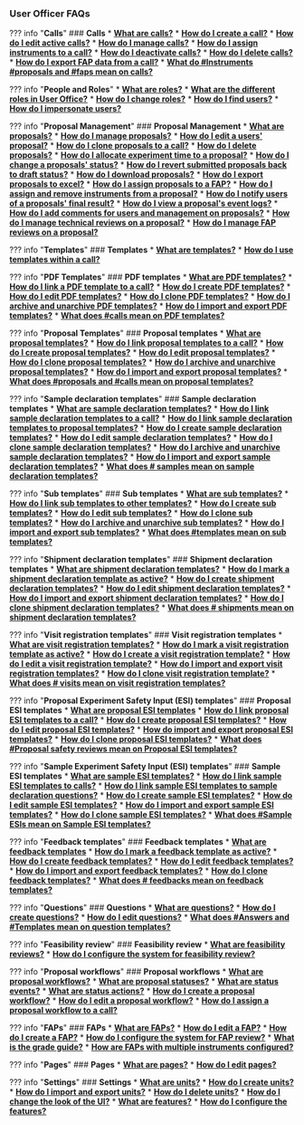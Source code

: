 ### User Officer FAQs


??? info "**Calls**"
    ### **Calls**
    * [**What are calls?**](user-guide/user-officer/main/creating_call.md) 
    * [**How do I create a call?**](user-guide/user-officer/main/creating_call.md) 
    * [**How do I edit active calls?**](user-guide/user-officer/calls.md)
    * [**How do I manage calls?**](user-guide/user-officer/calls.md)
        * [**How do I assign instruments to a call?**](user-guide/user-officer/calls.md)
        * [**How do I deactivate calls?**](user-guide/user-officer/calls.md)
        * [**How do I delete calls?**](user-guide/user-officer/calls.md)
        * [**How do I export FAP data from a call?**](user-guide/user-officer/calls.md)
        * [**What do #Instruments #proposals and #faps mean on calls?**](user-guide/user-officer/calls.md)

??? info "**People and Roles**"
    * [**What are roles?**](user-guide/user-officer/main/roles.md)
    * [**What are the different roles in User Office?**](user-guide/user-officer/main/roles.md)
    * [**How do I change roles?**](user-guide/user-officer/main/roles.md)
    * [**How do I find users?**](user-guide/user-officer/people.md)
    * [**How do I impersonate users?**](user-guide/user-officer/people.md)

??? info "**Proposal Management**"
    ### **Proposal Management**
    * [**What are proposals?**](user-guide/user-officer/proposal.md)
    * [**How do I manage proposals?**](user-guide/user-officer/proposal.md)
        * [**How do I edit a users' proposal?**](user-guide/user-officer/proposal.md)
        * [**How do I clone proposals to a call?**](user-guide/user-officer/proposal.md)
        * [**How do I delete proposals?**](user-guide/user-officer/proposal.md)
        * [**How do I allocate experiment time to a proposal?**](user-guide/user-officer/proposal.md)
        * [**How do I change a proposals' status?**](user-guide/user-officer/proposal.md)
            * [**How do I revert submitted proposals back to draft status?**](user-guide/user-officer/proposal.md)
        * [**How do I download proposals?**](user-guide/user-officer/proposal.md)
        * [**How do I export proposals to excel?**](user-guide/user-officer/proposal.md)
        * [**How do I assign proposals to a FAP?**](user-guide/user-officer/proposal.md)
        * [**How do I assign and remove instruments from a proposal?**](user-guide/user-officer/proposal.md)
        * [**How do I notify users of a proposals' final result?**](user-guide/user-officer/proposal.md)
        * [**How do I view a proposal's event logs?**](user-guide/user-officer/proposal.md)
        * [**How do I add comments for users and management on proposals?**](user-guide/user-officer/proposal.md)
        * [**How do I manage technical reviews on a proposal?**](user-guide/user-officer/proposal.md)
        * [**How do I manage FAP reviews on a proposal?**](user-guide/user-officer/proposal.md)

??? info "**Templates**"
    ### **Templates**
    * [**What are templates?**](user-guide/user-officer/main/creating_templates.md)
    * [**How do I use templates within a call?**](user-guide/user-officer/main/creating_templates.md)

??? info "**PDF Templates**"
    ### **PDF templates**
    * [**What are PDF templates?**](user-guide/user-officer/templates/pdf_template.md)
    * [**How do I link a PDF template to a call?**](user-guide/user-officer/templates/pdf_template.md)
    * [**How do I create PDF templates?**](user-guide/user-officer/templates/pdf_template.md)
    * [**How do I edit PDF templates?**](user-guide/user-officer/templates/pdf_template.md)
    * [**How do I clone PDF templates?**](user-guide/user-officer/templates/pdf_template.md)
    * [**How do I archive and unarchive PDF templates?**](user-guide/user-officer/templates/pdf_template.md)
    * [**How do I import and export PDF templates?**](user-guide/user-officer/templates/pdf_template.md)
    * [**What does #calls mean on PDF templates?**](user-guide/user-officer/templates/pdf_template.md)

??? info "**Proposal Templates**"
    ### **Proposal templates**
    * [**What are proposal templates?**](user-guide/user-officer/templates/proposal_template.md)
    * [**How do I link proposal templates to a call?**](user-guide/user-officer/templates/proposal_template.md)
    * [**How do I create proposal templates?**](user-guide/user-officer/templates/proposal_template.md)
    * [**How do I edit proposal templates?**](user-guide/user-officer/templates/proposal_template.md)
    * [**How do I clone proposal templates?**](user-guide/user-officer/templates/proposal_template.md)
    * [**How do I archive and unarchive proposal templates?**](user-guide/user-officer/templates/proposal_template.md)
    * [**How do I import and export proposal templates?**](user-guide/user-officer/templates/proposal_template.md)
    * [**What does #proposals and #calls mean on proposal templates?**](user-guide/user-officer/templates/proposal_template.md)

??? info "**Sample declaration templates**"
    ### **Sample declaration templates**
    * [**What are sample declaration templates?**](user-guide/user-officer/templates/sampledec_template.md)
    * [**How do I link sample declaration templates to a call?**](user-guide/user-officer/templates/sampledec_template.md)
    * [**How do I link sample declaration templates to proposal templates?**](user-guide/user-officer/templates/sampledec_template.md)
    * [**How do I create sample declaration templates?**](user-guide/user-officer/templates/sampledec_template.md)
    * [**How do I edit sample declaration templates?**](user-guide/user-officer/templates/sampledec_template.md)
    * [**How do I clone sample declaration templates?**](user-guide/user-officer/templates/sampledec_template.md)
    * [**How do I archive and unarchive sample declaration templates?**](user-guide/user-officer/templates/sampledec_template.md)
    * [**How do I import and export sample declaration templates?**](user-guide/user-officer/templates/sampledec_template.md)
    * [**What does # samples mean on sample declaration templates?**](user-guide/user-officer/templates/sampledec_template.md)

??? info "**Sub templates**"
    ### **Sub templates**
    * [**What are sub templates?**](user-guide/user-officer/templates/sub_template.md)
    * [**How do I link sub templates to other templates?**](user-guide/user-officer/templates/sub_template.md)
    * [**How do I create sub templates?**](user-guide/user-officer/templates/sub_template.md)
    * [**How do I edit sub templates?**](user-guide/user-officer/templates/sub_template.md)
    * [**How do I clone sub templates?**](user-guide/user-officer/templates/sub_template.md)
    * [**How do I archive and unarchive sub templates?**](user-guide/user-officer/templates/sub_template.md)
    * [**How do I import and export sub templates?**](user-guide/user-officer/templates/sub_template.md)
    * [**What does #templates mean on sub templates?**](user-guide/user-officer/templates/sub_template.md)

??? info "**Shipment declaration templates**"
    ### **Shipment declaration templates**
    * [**What are shipment declaration templates?**](user-guide/user-officer/templates/shipment_template.md)
    * [**How do I mark a shipment declaration template as active?**](user-guide/user-officer/templates/shipment_template.md)
    * [**How do I create shipment declaration templates?**](user-guide/user-officer/templates/shipment_template.md)
    * [**How do I edit shipment declaration templates?**](user-guide/user-officer/templates/shipment_template.md)
    * [**How do I import and export shipment declaration templates?**](user-guide/user-officer/templates/shipment_template.md)
    * [**How do I clone shipment declaration templates?**](user-guide/user-officer/templates/shipment_template.md)
    * [**What does # shipments mean on shipment declaration templates?**](user-guide/user-officer/templates/shipment_template.md)

??? info "**Visit registration templates**"
    ### **Visit registration templates**
    * [**What are visit registration templates?**](user-guide/user-officer/templates/visit_template.md)
    * [**How do I mark a visit registration template as active?**](user-guide/user-officer/templates/visit_template.md)
    * [**How do I create a visit registration template?**](user-guide/user-officer/templates/visit_template.md)
    * [**How do I edit a visit registration template?**](user-guide/user-officer/templates/visit_template.md)
    * [**How do I import and export visit registration templates?**](user-guide/user-officer/templates/visit_template.md)
    * [**How do I clone visit registration template?**](user-guide/user-officer/templates/visit_template.md)
    * [**What does # visits mean on visit registration templates?**](user-guide/user-officer/templates/visit_template.md)

??? info "**Proposal Experiment Safety Input (ESI) templates**"
    ### **Proposal ESI templates**
    * [**What are proposal ESI templates**](user-guide/user-officer/templates/proposalESI_template.md)
    * [**How do I link proposal ESI templates to a call?**](user-guide/user-officer/templates/proposalESI_template.md)
    * [**How do I create proposal ESI templates?**](user-guide/user-officer/templates/proposalESI_template.md)
    * [**How do I edit proposal ESI templates?**](user-guide/user-officer/templates/proposalESI_template.md)
    * [**How do import and export proposal ESI templates?**](user-guide/user-officer/templates/proposalESI_template.md)
    * [**How do I clone proposal ESI templates?**](user-guide/user-officer/templates/proposalESI_template.md)
    * [**What does #Proposal safety reviews mean on Proposal ESI templates?**](user-guide/user-officer/templates/proposalESI_template.md)

??? info "**Sample Experiment Safety Input (ESI) templates**"
    ### **Sample ESI templates**
    * [**What are sample ESI templates?**](user-guide/user-officer/templates/sampleESI_template.md)
    * [**How do I link sample ESI templates to calls?**](user-guide/user-officer/templates/sampleESI_template.md)
    * [**How do I link sample ESI templates to sample declaration questions?**](user-guide/user-officer/templates/sampleESI_template.md)
    * [**How do I create sample ESI templates?**](user-guide/user-officer/templates/sampleESI_template.md)
    * [**How do I edit sample ESI templates?**](user-guide/user-officer/templates/sampleESI_template.md)
    * [**How do I import and export sample ESI templates?**](user-guide/user-officer/templates/sampleESI_template.md)
    * [**How do I clone sample ESI templates?**](user-guide/user-officer/templates/sampleESI_template.md)
    * [**What does #Sample ESIs mean on Sample ESI templates?**](user-guide/user-officer/templates/sampleESI_template.md)

??? info "**Feedback templates**"
    ### **Feedback templates**
    * [**What are feedback templates**](user-guide/user-officer/templates/feedback_template.md)
    * [**How do I mark a feedback template as active?**](user-guide/user-officer/templates/feedback_template.md)
    * [**How do I create feedback templates?**](user-guide/user-officer/templates/feedback_template.md)
    * [**How do I edit feedback templates?**](user-guide/user-officer/templates/feedback_template.md)
    * [**How do I import and export feedback templates?**](user-guide/user-officer/templates/feedback_template.md)
    * [**How do I clone feedback templates?**](user-guide/user-officer/templates/feedback_template.md)
    * [**What does # feedbacks mean on feedback templates?**](user-guide/user-officer/templates/feedback_template.md)

??? info "**Questions**"
    ### **Questions**
    * [**What are questions?**](user-guide/user-officer/questions.md)
    * [**How do I create questions?**](user-guide/user-officer/questions.md)
    * [**How do I edit questions?**](user-guide/user-officer/questions.md)
    * [**What does #Answers and #Templates mean on question templates?**](user-guide/user-officer/questions.md)

??? info "**Feasibility review**"
    ### **Feasibility review**
    * [**What are feasibility reviews?**](user-guide/user-officer/main/feasibility_review.md)
    * [**How do I configure the system for feasibility review?**](user-guide/user-officer/main/feasibility_review.md)

??? info "**Proposal workflows**"
    ### **Proposal workflows**
    * [**What are proposal workflows?**](user-guide/user-officer/settings/proposal_workflow.md)
    * [**What are proposal statuses?**](user-guide/user-officer/settings/proposal_workflow.md)
    * [**What are status events?**](user-guide/user-officer/settings/proposal_workflow.md)
    * [**What are status actions?**](user-guide/user-officer/settings/proposal_workflow.md)
    * [**How do I create a proposal workflow?**](user-guide/user-officer/settings/proposal_workflow.md)
    * [**How do I edit a proposal workflow?**](user-guide/user-officer/settings/proposal_workflow.md)
    * [**How do I assign a proposal workflow to a call?**](user-guide/user-officer/settings/proposal_workflow.md)

??? info "**FAPs**"
    ### **FAPs**
    * [**What are FAPs?**](user-guide/user-officer/fap.md)
    * [**How do I edit a FAP?**](user-guide/user-officer/fap.md)
    * [**How do I create a FAP?**](user-guide/user-officer/fap.md)
    * [**How do I configure the system for FAP review?**](user-guide/user-officer/fap.md)
    * [**What is the grade guide?**](user-guide/user-officer/fap.md)
    * [**How are FAPs with multiple instruments configured?**](user-guide/user-officer/fap.md)

??? info "**Pages**"
    ### **Pages**
    * [**What are pages?**](user-guide/user-officer/page.md)
    * [**How do I edit pages?**](user-guide/user-officer/page.md)

??? info "**Settings**"
    ### **Settings**
    * [**What are units?**](user-guide/user-officer/settings/units.md)
    * [**How do I create units?**](user-guide/user-officer/settings/units.md)
    * [**How do I import and export units?**](user-guide/user-officer/settings/units.md)
    * [**How do I delete units?**](user-guide/user-officer/settings/units.md)
    * [**How do I change the look of the UI?**](user-guide/user-officer/settings/app_settings.md)
    * [**What are features?**](user-guide/user-officer/settings/features.md)
    * [**How do I configure the features?**](user-guide/user-officer/settings/features.md)


